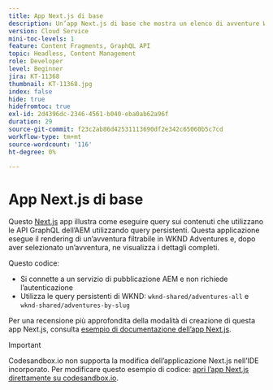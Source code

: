 ```yaml
---
title: App Next.js di base
description: Un’app Next.js di base che mostra un elenco di avventure WKND e i relativi dettagli
version: Cloud Service
mini-toc-levels: 1
feature: Content Fragments, GraphQL API
topic: Headless, Content Management
role: Developer
level: Beginner
jira: KT-11368
thumbnail: KT-11368.jpg
index: false
hide: true
hidefromtoc: true
exl-id: 2d4396dc-2346-4561-b040-eba0ab62a96f
duration: 29
source-git-commit: f23c2ab86d42531113690df2e342c65060b5c7cd
workflow-type: tm+mt
source-wordcount: '116'
ht-degree: 0%

---
```


# App Next.js di base

Questo [Next.js](https://nextjs.org/) app illustra come eseguire query sui contenuti che utilizzano le API GraphQL dell’AEM utilizzando query persistenti. Questa applicazione esegue il rendering di un’avventura filtrabile in WKND Adventures e, dopo aver selezionato un’avventura, ne visualizza i dettagli completi.

Questo codice:

+ Si connette a un servizio di pubblicazione AEM e non richiede l’autenticazione
+ Utilizza le query persistenti di WKND: `wknd-shared/adventures-all` e `wknd-shared/adventures-by-slug`

Per una recensione più approfondita della modalità di creazione di questa app Next.js, consulta [esempio di documentazione dell’app Next.js](../example-apps/next-js.md).

>[!IMPORTANT]
>
> Codesandbox.io non supporta la modifica dell’applicazione Next.js nell’IDE incorporato. Per modificare questo esempio di codice: [apri l’app Next.js direttamente su codesandbox.io](https://codesandbox.io/s/wknd-next-js-app-u8x5f8).
